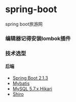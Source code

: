 # spring-boot
spring boot旅游网
### 编辑器记得安装lombok插件
### 技术选型
#### 后端
- [Spring Boot 2.1.3](http://spring.io/projects/spring-boot/)
- [Mybatis](https://mybatis.org/mybatis-3/)
- [MySQL 5.7.x](https://dev.mysql.com/downloads/mysql/5.7.html#downloads),[Hikari](https://brettwooldridge.github.io/HikariCP/)
- [Shiro](http://shiro.apache.org/)
